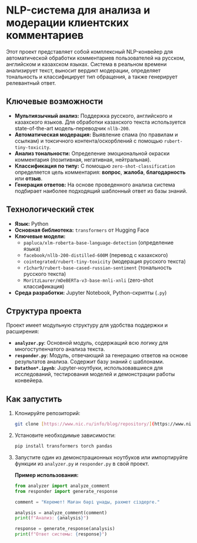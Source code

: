 # NLP-система для анализа и модерации клиентских комментариев 

Этот проект представляет собой комплексный NLP-конвейер для автоматической обработки комментариев пользователей на русском, английском и казахском языках. Система в реальном времени анализирует текст, выносит вердикт модерации, определяет тональность и классифицирует тип обращения, а также генерирует релевантный ответ.

## Ключевые возможности

* **Мультиязычный анализ:** Поддержка русского, английского и казахского языков. Для обработки казахского текста используется state-of-the-art модель-переводчик `nllb-200`.
* **Автоматическая модерация:** Выявление спама (по правилам и ссылкам) и токсичного контента/оскорблений с помощью `rubert-tiny-toxicity`.
* **Анализ тональности:** Определение эмоциональной окраски комментария (позитивная, негативная, нейтральная).
* **Классификация по типу:** С помощью `zero-shot-classification` определяется цель комментария: **вопрос**, **жалоба**, **благодарность** или **отзыв**.
* **Генерация ответов:** На основе проведенного анализа система подбирает наиболее подходящий шаблонный ответ из базы знаний.

## Технологический стек

* **Язык:** Python
* **Основная библиотека:** `transformers` от Hugging Face 
* **Ключевые модели:**
    * `papluca/xlm-roberta-base-language-detection` (определение языка)
    * `facebook/nllb-200-distilled-600M` (перевод с казахского)
    * `cointegrated/rubert-tiny-toxicity` (модерация русского текста)
    * `r1char9/rubert-base-cased-russian-sentiment` (тональность русского текста)
    * `MoritzLaurer/mDeBERTa-v3-base-mnli-xnli` (zero-shot классификация)
* **Среда разработки:** Jupyter Notebook, Python-скрипты (`.py`)

## Структура проекта

Проект имеет модульную структуру для удобства поддержки и расширения:

* **`analyzer.py`**: Основной модуль, содержащий всю логику для многоступенчатого анализа текста.
* **`responder.py`**: Модуль, отвечающий за генерацию ответов на основе результатов анализа. Содержит базу знаний с шаблонами.
* **`Datathon*.ipynb`**: Jupyter-ноутбуки, использовавшиеся для исследований, тестирования моделей и демонстрации работы конвейера.

## Как запустить

1.  Клонируйте репозиторий:
    ```bash
    git clone [https://www.nic.ru/info/blog/repository/](https://www.nic.ru/info/blog/repository/)
    ```
2.  Установите необходимые зависимости:
    ```bash
    pip install transformers torch pandas
    ```
3.  Запустите один из демонстрационных ноутбуков или импортируйте функции из `analyzer.py` и `responder.py` в свой проект.

    **Пример использования:**
    ```python
    from analyzer import analyze_comment
    from responder import generate_response

    comment = "Керемет! Маған бәрі ұнады, рахмет сіздерге."

    analysis = analyze_comment(comment)
    print(f"Анализ: {analysis}")

    response = generate_response(analysis)
    print(f"Ответ системы: {response}")
    ```
